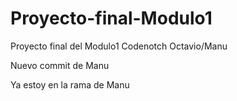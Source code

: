 # Proyecto-final-Modulo1
Proyecto final del Modulo1 Codenotch Octavio/Manu

Nuevo commit de Manu

Ya estoy en la rama de Manu
